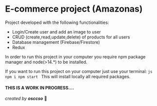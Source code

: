 # E-commerce project (Amazonas) #

Project developed with the following functionalities:

- Login/Create user and add an image to user
- CRUD (create,read,update,delete) of products for all users
- Database management (Firebase/Firestore)
- Redux

In order to run this project in your computer you require npm package manager and node(>14.*) to be installed.

If you want to run this project on your computer just use your terminal:
``js
  npm i
  npm start
``
This will install locally all required packages.

#### THIS IS A WORK IN PROGRESS.... ####

*created by **osccso*** :rocket:
